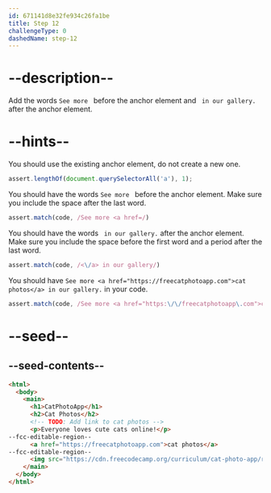 ```yaml
---
id: 671141d8e32fe934c26fa1be
title: Step 12
challengeType: 0
dashedName: step-12
---
```


# --description--

Add the words `See more ` before the anchor element and ` in our gallery.` after the anchor element.

# --hints--

You should use the existing anchor element, do not create a new one.

```js
assert.lengthOf(document.querySelectorAll('a'), 1);
```

You should have the words `See more ` before the anchor element. Make sure you include the space after the last word.

```js
assert.match(code, /See more <a href=/)
```

You should have the words ` in our gallery.` after the anchor element. Make sure you include the space before the first word and a period after the last word.

```js
assert.match(code, /<\/a> in our gallery/)
```

You should have `See more <a href="https://freecatphotoapp.com">cat photos</a> in our gallery.` in your code.

```js
assert.match(code, /See more <a href="https:\/\/freecatphotoapp\.com">cat photos<\/a> in our gallery/)
```

# --seed--

## --seed-contents--

```html
<html>
  <body>
    <main>
      <h1>CatPhotoApp</h1>
      <h2>Cat Photos</h2>
      <!-- TODO: Add link to cat photos -->
      <p>Everyone loves cute cats online!</p>
--fcc-editable-region--
      <a href="https://freecatphotoapp.com">cat photos</a>
--fcc-editable-region--
      <img src="https://cdn.freecodecamp.org/curriculum/cat-photo-app/relaxing-cat.jpg" alt="A cute orange cat lying on its back.">
    </main>
  </body>
</html>
```
